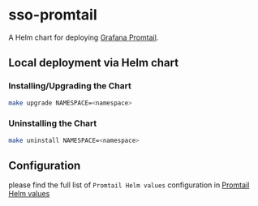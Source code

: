 # sso-promtail

A Helm chart for deploying [Grafana Promtail](https://github.com/grafana/helm-charts/tree/main/charts/promtail).

## Local deployment via Helm chart

### Installing/Upgrading the Chart

```sh
make upgrade NAMESPACE=<namespace>
```

### Uninstalling the Chart

```sh
make uninstall NAMESPACE=<namespace>
```

## Configuration

please find the full list of `Promtail Helm values` configuration in [Promtail Helm values](https://github.com/grafana/helm-charts/blob/main/charts/promtail/values.yaml)
